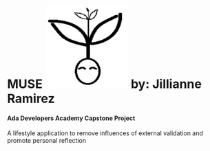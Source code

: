 # MUSE ![Muse Logo](Muse/wwwroot/favicon_io/android-chrome-192x192.png)  by: Jillianne Ramirez
#### Ada Developers Academy Capstone Project

<p>A lifestyle application to remove influences of external validation and promote personal reflection</p>




